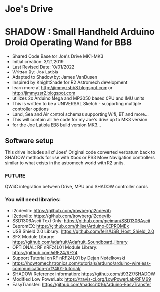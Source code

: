 # Joe's Drive
# SHADOW :  Small Handheld Arduino Droid Operating Wand for BB8
* Shared Code Base for Joe's Drive MK1-MK3 
* Initial creation: 3/21/2019
* Last Revised Date: 10/01/2022
* Written By: Joe Latiola
* Adapted to Shadow by: James VanDusen
* Inspired by KnightShade for R2 Astromech development
* learn more at http://jimmyzsbb8.blogspot.com or http://jimmyzsr2.blogspot.com
* utilizes 2x Arduino Mega and MP3050 based CPU and IMU units
* This is written to be a UNIVERSAL Sketch - supporting multiple controller options
* Land, Sea and Air control schemas supporting Wifi, BT and more...
* This will contain all the code for my Joe's drive up to MK3 version
* for the Joe Latiola BB8 build version MK3...


## Software setup
This drive includes all of Joes' Original code converted verbatum back to SHADOW methods for use with Xbox or PS3 Move Navigation controllers similar to what exists in the astromech world with R2 units.

### FUTURE
QWiiC integration between Drive, MPU and SHADOW controller cards

###  You will need libraries:
* i2cdevlib: https://github.com/jrowberg/i2cdevlib
* i2cdevlib: https://github.com/jrowberg/i2cdevlib
* SSD1306Ascii Text Only: https://github.com/greiman/SSD1306Ascii
* EepromEX: https://github.com/thijse/Arduino-EEPROMEx
* USB Shield 2.0 Library: https://github.com/felis/USB_Host_Shield_2.0
* SFX Module Library: https://github.com/adafruit/Adafruit_Soundboard_library
* OPTIONAL: RF nRF24L01 Module Library: https://github.com/nRF24/RF24
* Support Tutorial on RF nRF24L01 by Dejan Nedelkovski
* https://howtomechatronics.com/tutorials/arduino/arduino-wireless-communication-nrf24l01-tutorial/
* SHADOW Reference information: https://github.com/ti9327/SHADOW
* Modified Low PowerLab: https://travis-ci.org/LowPowerLab/RFM69  
* EasyTransfer: https://github.com/madsci1016/Arduino-EasyTransfer

